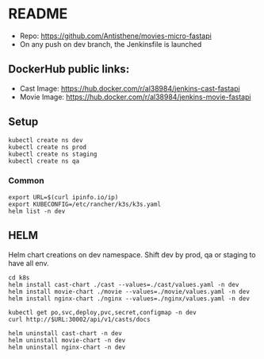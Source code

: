# README

* Repo: https://github.com/Antisthene/movies-micro-fastapi
* On any push on dev branch, the Jenkinsfile is launched

## DockerHub public links:
* Cast Image: https://hub.docker.com/r/al38984/jenkins-cast-fastapi 
* Movie Image: https://hub.docker.com/r/al38984/jenkins-movie-fastapi 

## Setup
```
kubectl create ns dev
kubectl create ns prod
kubectl create ns staging
kubectl create ns qa
```
### Common
```
export URL=$(curl ipinfo.io/ip)
export KUBECONFIG=/etc/rancher/k3s/k3s.yaml
helm list -n dev
```

## HELM
Helm chart creations on dev namespace. Shift dev by prod, qa or staging to have all env.
```
cd k8s
helm install cast-chart ./cast --values=./cast/values.yaml -n dev
helm install movie-chart ./movie --values=./movie/values.yaml -n dev
helm install nginx-chart ./nginx --values=./nginx/values.yaml -n dev

kubectl get po,svc,deploy,pvc,secret,configmap -n dev
curl http://$URL:30002/api/v1/casts/docs

helm uninstall cast-chart -n dev
helm uninstall movie-chart -n dev
helm uninstall nginx-chart -n dev
```
